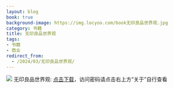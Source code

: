 ```yaml
---
layout: blog
book: true
background-image: https://img.locyoo.com/book无印良品世界观.jpg
category: 书籍
title: 无印良品世界观
tags:
- 书籍
- 商业
redirect_from:
  - /2024/03/无印良品世界观/
---
```

![](https://img.locyoo.com/book无印良品世界观.jpg)
无印良品世界观: <a name = "ref1" href="https://url18.ctfile.com/f/50983618-1437033047-31d4d5?p=3619">点击下载</a>，访问密码请点击右上方“关于”自行查看